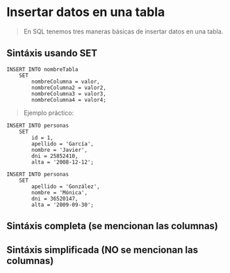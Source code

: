 # Insertar datos en una tabla

> En SQL tenemos tres maneras básicas de insertar datos en una tabla.

## Sintáxis usando SET

    INSERT INTO nombreTabla  
        SET  
            nombreColumna = valor,
            nombreColumna2 = valor2,
            nombreColumna3 = valor3,
            nombreColumna4 = valor4;

> Ejemplo práctico:  

    INSERT INTO personas  
        SET  
            id = 1,  
            apellido = 'García',   
            nombre = 'Javier',  
            dni = 25852410,  
            alta = '2008-12-12';

    INSERT INTO personas  
        SET   
            apellido = 'González',   
            nombre = 'Mónica',  
            dni = 36520147,  
            alta = '2009-09-30';


## Sintáxis completa (se mencionan las columnas)
## Sintáxis simplificada (NO se mencionan las columnas)

